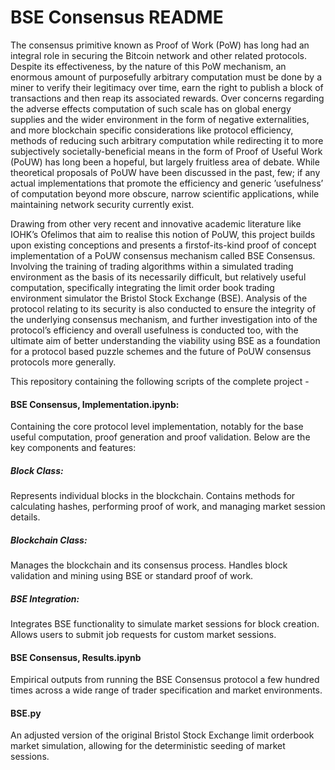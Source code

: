 # BSE Consensus README


The consensus primitive known as Proof of Work (PoW) has long had an integral role in securing
the Bitcoin network and other related protocols. Despite its effectiveness, by the nature of this PoW
mechanism, an enormous amount of purposefully arbitrary computation must be done by a miner to verify
their legitimacy over time, earn the right to publish a block of transactions and then reap its associated
rewards. Over concerns regarding the adverse effects computation of such scale has on global energy
supplies and the wider environment in the form of negative externalities, and more blockchain specific
considerations like protocol efficiency, methods of reducing such arbitrary computation while redirecting it
to more subjectively societally-beneficial means in the form of Proof of Useful Work (PoUW) has long been
a hopeful, but largely fruitless area of debate. While theoretical proposals of PoUW have been discussed
in the past, few; if any actual implementations that promote the efficiency and generic ’usefulness’ of
computation beyond more obscure, narrow scientific applications, while maintaining network security
currently exist.


Drawing from other very recent and innovative academic literature like IOHK’s Ofelimos
that aim to realise this notion of PoUW, this project builds upon existing conceptions and presents a firstof-its-kind proof of concept implementation of a PoUW consensus mechanism called BSE Consensus.
Involving the training of trading algorithms within a simulated trading environment as the basis of its
necessarily difficult, but relatively useful computation, specifically integrating the limit order book trading
environment simulator the Bristol Stock Exchange (BSE). Analysis of the protocol relating to its security
is also conducted to ensure the integrity of the underlying consensus mechanism, and further investigation
into of the protocol’s efficiency and overall usefulness is conducted too, with the ultimate aim of better
understanding the viability using BSE as a foundation for a protocol based puzzle schemes and the future
of PoUW consensus protocols more generally.




This repository containing the following scripts of the complete project - 


#### **BSE Consensus, Implementation.ipynb**:
Containing the core protocol level implementation, notably for the base useful computation, proof generation and proof validation.
Below are the key components and features:

##### **Block Class:** 

Represents individual blocks in the blockchain.
Contains methods for calculating hashes, performing proof of work, and managing market session details.


##### **Blockchain Class**:

Manages the blockchain and its consensus process.
Handles block validation and mining using BSE or standard proof of work.

##### **BSE Integration**:

Integrates BSE functionality to simulate market sessions for block creation.
Allows users to submit job requests for custom market sessions.

 #### **BSE Consensus, Results.ipynb** 
 
 Empirical outputs from running the BSE Consensus protocol a few hundred times across a wide range of trader specification and market environments. 
 
 #### **BSE.py** 
 
 An adjusted version of the original Bristol Stock Exchange limit orderbook market simulation, allowing for the deterministic seeding of market sessions.
